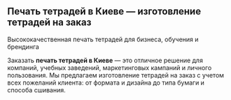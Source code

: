 ## Печать тетрадей в Киеве — изготовление тетрадей на заказ

Высококачественная печать тетрадей для бизнеса, обучения и брендинга

Заказать **печать тетрадей в Киеве** — это отличное решение для компаний, учебных заведений, маркетинговых кампаний и личного пользования. Мы предлагаем изготовление тетрадей на заказ с учетом всех пожеланий клиента: от формата и дизайна до типа бумаги и способа сшивания.